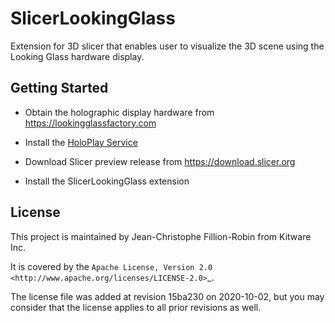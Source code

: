 # SlicerLookingGlass

Extension for 3D slicer that enables user to visualize the 3D scene using the Looking Glass hardware display.

## Getting Started

* Obtain the holographic display hardware from https://lookingglassfactory.com

* Install the [HoloPlay Service](https://lookingglassfactory.com/software/holoplay-service)

* Download Slicer preview release from https://download.slicer.org

* Install the SlicerLookingGlass extension


## License

This project is maintained by Jean-Christophe Fillion-Robin from Kitware Inc.

It is covered by the `Apache License, Version 2.0 <http://www.apache.org/licenses/LICENSE-2.0>`_.

The license file was added at revision 15ba230 on 2020-10-02, but you may consider that the license applies to all prior revisions as well.
